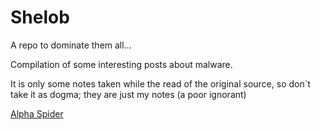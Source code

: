# Shelob
A repo to dominate them all...


Compilation of some interesting posts about malware. 

It is only some notes taken while the read of the original source, so don´t take it as dogma; they are just my notes (a poor ignorant)


[Alpha Spider](/doc/ALPHA_SPIDER.md)
